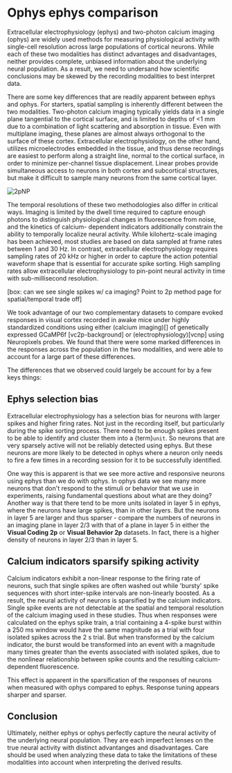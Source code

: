 # Ophys ephys comparison

Extracellular electrophysiology (ephys) and two-photon calcium imaging (ophys) are widely used methods for measuring physiological activity with single-cell resolution across large populations of cortical neurons. While each of these two modalities has distinct advantages and disadvantages, neither provides complete, unbiased information about the underlying neural population. As a result, we need to undersand how scientific conclusions may be skewed by the recording modalities to best interpret data. 

There are some key differences that are readily apparent between ephys and ophys. For starters, spatial sampling is inherently different between the two modalities. Two-photon calcium imaging typically yields data in a single plane tangential to the cortical surface, and is limited to depths of <1 mm due to a combination of light scattering and absorption in tissue. Even with multiplane imaging, these planes are almost always orthogonal to the surface of these cortex. Extracellular electrophysiology, on the other hand, utilizes microelectrodes embedded in the tissue, and thus dense recordings are easiest to perform along a straight line, normal to the cortical surface, in order to minimize per-channel tissue displacement. Linear probes provide simultaneous access to neurons in both cortex and subcortical structures, but make it difficult to sample many neurons from the same cortical layer.

![2pNP](/images/2p-NP.png)

The temporal resolutions of these two methodologies also differ in critical ways. Imaging is limited by the dwell time required to capture enough photons to distinguish physiological changes in fluorescence from noise, and the kinetics of calcium- dependent indicators additionally constrain the ability to temporally localize neural activity. While kilohertz-scale imaging has been achieved, most studies are based on data sampled at frame rates between 1 and 30 Hz. In contrast, extracellular electrophysiology requires sampling rates of 20 kHz or higher in order to capture the action potential waveform shape that is essential for accurate spike sorting. High sampling rates allow extracellular electrophysiology to pin-point neural activity in time with sub-millisecond resolution. 

[box: can we see single spikes w/ ca imaging? Point to 2p method page for spatial/temporal trade off]

We took advantage of our two complementary datasets to compare evoked responses in visual cortex recorded in awake mice under highly standardized conditions using either (calcium imaging)[] of genetically expressed GCaMP6f [vc2p-background] or (electrophysiology)[vcnp] using Neuropixels probes. We found that there were some marked differences in the responses across the population in the two modalities, and were able to account for a large part of these differences.

The differences that we observed could largely be account for by a few keys things:

## Ephys selection bias
Extracellular electrophysiology has a selection bias for neurons with larger spikes and higher firing rates. Not just in the recording itself, but particularly during the spike sorting process. There need to be enough spikes present to be able to identify and cluster them into a {term}`unit`. So neurons that are very sparsely active will not be reliably detected using ephys. But these neurons are more likely to be detected in ophys where a neuron only needs to fire a few times in a recording session for it to be successfully identified. 

One way this is apparent is that we see more active and responsive neurons using ephys than we do with ophys. In ophys data we see many more neurons that don't respond to the stimuli or behavior that we use in experiments, raising fundamental questions about what are they doing? Another way is that there tend to be more units isolated in layer 5 in ephys, where the neurons have large spikes, than in other layers. But the neurons in layer 5 are larger and thus sparser - compare the numbers of neurons in an imaging plane in layer 2/3 with that of a plane in layer 5 in either the <b>Visual Coding 2p</b> or <b>Visual Behavior 2p</b> datasets. In fact, there is a higher density of neurons in layer 2/3 than in layer 5.

## Calcium indicators sparsify spiking activity
Calcium indicators exhibit a non-linear response to the firing rate of neurons, such that single spikes are often washed out while 'bursty' spike sequences with short inter-spike intervals are non-linearly boosted. As a result, the neural activity of neurons is sparsified by the calcium indicators. Single spike events are not detectable at the spatial and temporal resolution of the calcium imaging used in these studies. Thus when responses were calculated on the ephys spike train, a trial containing a 4-spike burst within a 250 ms window would have the same magnitude as a trial with four isolated spikes across the 2 s trial. But when transformed by the calcium indicator, the burst would be transformed into an event with a magnitude many times greater than the events associated with isolated spikes, due to the nonlinear relationship between spike counts and the resulting calcium-dependent fluorescence. 

This effect is apparent in the sparsification of the responses of neurons when measured with ophys compared to ephys. Response tuning appears sharper and sparser.

## Conclusion
Ultimately, neither ephys or ophys perfectly capture the neural activity of the underlying neural population. They are each imperfect lenses on the true neural activity with distinct advantanges and disadvantages. Care should be used when analyzing these data to take the limitations of these modalities into account when interpreting the derived results.

